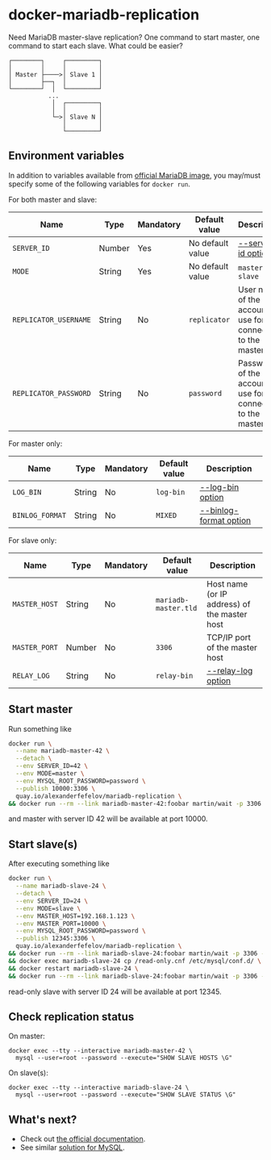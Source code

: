 # docker-mariadb-replication

Need MariaDB master-slave replication? One command to start master, one command to start each slave. What could be easier?

```
┌────────┐     ┌─────────┐
│        │     │         │
│ Master ├────>│ Slave 1 │
│        ├──┐  │         │
└────────┘  │  └─────────┘
           ...
            │  ┌─────────┐
            │  │         │
            └─>│ Slave N │
               │         │
               └─────────┘
```

## Environment variables

In addition to variables available from [official MariaDB image](https://hub.docker.com/_/mariadb), you may/must specify
some of the following variables for `docker run`.

For both master and slave:

| Name | Type | Mandatory | Default value | Description
| ---- | ---- | --------- | ------------- | -----------
| `SERVER_ID` | Number | Yes | No default value | [--server-id option](https://mariadb.com/kb/en/replication-and-binary-log-system-variables/#server_id)
| `MODE` | String | Yes | No default value | `master` or `slave`
| `REPLICATOR_USERNAME` | String | No | `replicator` | User name of the account to use for connecting to the master
| `REPLICATOR_PASSWORD` | String | No | `password` | Password of the account to use for connecting to the master

For master only:

| Name | Type | Mandatory | Default value | Description
| ---- | ---- | --------- | ------------- | -----------
| `LOG_BIN` | String | No | `log-bin` | [--log-bin option](https://mariadb.com/kb/en/replication-and-binary-log-system-variables/#log_bin)
| `BINLOG_FORMAT` | String | No | `MIXED` | [--binlog-format option](https://mariadb.com/kb/en/replication-and-binary-log-system-variables/#binlog_format)

For slave only:

| Name | Type | Mandatory | Default value | Description
| ---- | ---- | --------- | ------------- | -----------
| `MASTER_HOST` | String | No | `mariadb-master.tld` | Host name (or IP address) of the master host
| `MASTER_PORT` | Number | No | `3306` | TCP/IP port  of the master host
| `RELAY_LOG` | String | No | `relay-bin` | [--relay-log option](https://mariadb.com/kb/en/replication-and-binary-log-system-variables/#relay_log)

## Start master

Run something like

```bash
docker run \
  --name mariadb-master-42 \
  --detach \
  --env SERVER_ID=42 \
  --env MODE=master \
  --env MYSQL_ROOT_PASSWORD=password \
  --publish 10000:3306 \
  quay.io/alexanderfefelov/mariadb-replication \
&& docker run --rm --link mariadb-master-42:foobar martin/wait -p 3306 -t 300
```

and master with server ID 42 will be available at port 10000.

## Start slave(s)

After executing something like

```bash
docker run \
  --name mariadb-slave-24 \
  --detach \
  --env SERVER_ID=24 \
  --env MODE=slave \
  --env MASTER_HOST=192.168.1.123 \
  --env MASTER_PORT=10000 \
  --env MYSQL_ROOT_PASSWORD=password \
  --publish 12345:3306 \
  quay.io/alexanderfefelov/mariadb-replication \
&& docker run --rm --link mariadb-slave-24:foobar martin/wait -p 3306 -t 300 \
&& docker exec mariadb-slave-24 cp /read-only.cnf /etc/mysql/conf.d/ \
&& docker restart mariadb-slave-24 \
&& docker run --rm --link mariadb-slave-24:foobar martin/wait -p 3306 -t 300
```

read-only slave with server ID 24 will be available at port 12345.

## Check replication status

On master:

    docker exec --tty --interactive mariadb-master-42 \
      mysql --user=root --password --execute="SHOW SLAVE HOSTS \G"

On slave(s):

    docker exec --tty --interactive mariadb-slave-24 \
      mysql --user=root --password --execute="SHOW SLAVE STATUS \G"

## What's next?

- Check out [the official documentation](https://mariadb.com/kb/en/standard-replication/).
- See similar [solution for MySQL](https://github.com/alexanderfefelov/docker-mysql-replication).
